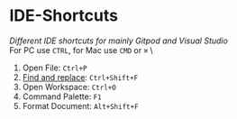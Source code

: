 # IDE-Shortcuts
*Different IDE shortcuts for mainly Gitpod and Visual Studio* \
For PC use ``CTRL``, for Mac use ``CMD`` or ``⌘`` \
1. Open File: ``Ctrl+P`` 
2. [Find and replace](https://www.gitpod.io/docs/search/): ``Ctrl+Shift+F``
3. Open Workspace: ``Ctrl+O``
4. Command Palette: ``F1``
5. Format Document: ``Alt+Shift+F``
